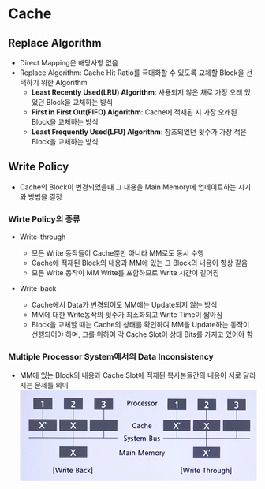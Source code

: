 # Cache

## Replace Algorithm

* Direct Mapping은 해당사항 없음
* Replace Algorithm: Cache Hit Ratio를 극대화할 수 있도록 교체할 Block을 선택하기 위한 Algorithm
    * **Least Recently Used(LRU) Algorithm**: 사용되지 않은 채로 가장 오래 있었던 Block을 교체하는 방식
    * **First in First Out(FIFO) Algorithm**: Cache에 적재된 지 가장 오래된 Block을 교체하는 방식
    * **Least Frequently Used(LFU) Algorithm**: 참조되었던 횟수가 가장 적은 Block을 교체하는 방식

## Write Policy

* Cache의 Block이 변경되었을때 그 내용을 Main Memory에 업데이트하는 시기와 방법을 결정

### Wirte Policy의 종류

* Write-through
    * 모든 Write 동작들이 Cache뿐만 아니라 MM로도 동시 수행
    * Cache에 적재된 Block의 내용과 MM에 있는 그 Block의 내용이 항상 같음
    * 모든 Write 동작이 MM Write를 포함하므로 Write 시간이 길어짐

* Write-back
    * Cache에서 Data가 변경되어도 MM에는 Update되지 않는 방식
    * MM에 대한 Write동작의 횟수가 최소화되고 Write Time이 짧아짐
    * Block을 교체할 때는 Cache의 상태를 확인하여 MM을 Update하는 동작이 선행되어야 하며, 그를 위하여 각 Cache Slot이 상태 Bits를 가지고 있어야 함

### Multiple Processor System에서의 Data Inconsistency

* MM에 있는 Block의 내용과 Cache Slot에 적재된 복사본들간의 내용이 서로 달라지는 문제를 의미
![](../resources/cache-4.png)